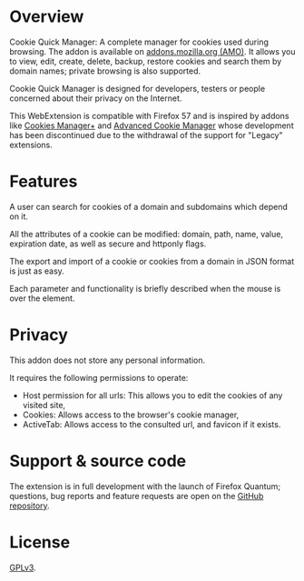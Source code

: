 # Overview

Cookie Quick Manager: A complete manager for cookies used during browsing.
The addon is available on [addons.mozilla.org (AMO)](https://addons.mozilla.org/firefox/addon/cookie-quick-manager/).
It allows you to view, edit, create, delete, backup, restore cookies and search them by domain names;
private browsing is also supported.

Cookie Quick Manager is designed for developers, testers or people
concerned about their privacy on the Internet.

This WebExtension is compatible with Firefox 57 and is inspired by addons like
[Cookies Manager+](https://addons.mozilla.org/fr/firefox/addon/cookies-manager-plus/) and
[Advanced Cookie Manager](https://addons.mozilla.org/fr/firefox/addon/cookie-manager/)
whose development has been discontinued due to the withdrawal of the support for "Legacy" extensions.

# Features

A user can search for cookies of a domain and subdomains which depend on it.

All the attributes of a cookie can be modified: domain, path, name, value,
expiration date, as well as secure and httponly flags.

The export and import of a cookie or cookies from a domain in JSON format is just as easy.

Each parameter and functionality is briefly described when the mouse is over the element.

# Privacy

This addon does not store any personal information.

It requires the following permissions to operate:

* Host permission for all urls: This allows you to edit the cookies of any visited site,
* Cookies: Allows access to the browser's cookie manager,
* ActiveTab: Allows access to the consulted url, and favicon if it exists.

# Support & source code

The extension is in full development with the launch of Firefox Quantum;
questions, bug reports and feature requests are open on the
[GitHub repository](https://github.com/ysard/cookie-quick-manager/issues).

# License

[GPLv3](https://github.com/ysard/cookie-quick-manager/blob/master/LICENSE).